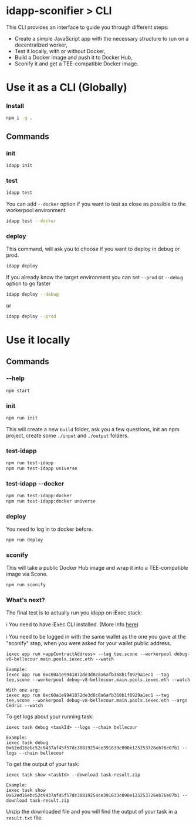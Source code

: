 # idapp-sconifier > CLI

This CLI provides an interface to guide you through different steps:
 - Create a simple JavaScript app with the necessary structure to run on a decentralized worker,
 - Test it locally, with or without Docker,
 - Build a Docker image and push it to Docker Hub,
 - Sconify it and get a TEE-compatible Docker image.

# Use it as a CLI (Globally)

### Install

```bash
npm i -g .
```

## Commands

### init

```bash
idapp init
```

### test

```bash
idapp test
```

You can add `--docker` option if you want to test as close as possible to the
workerpool environment

```bash
idapp test --docker
```

### deploy

This command, will ask you to choose if you want to deploy in debug or prod.

```bash
idapp deploy
```

If you already know the target environment you can set `--prod` or `--debug`
option to go faster

```bash
idapp deploy --debug
```

or

```bash
idapp deploy --prod
```

# Use it locally

## Commands

### --help

```bash
npm start
```

### init

```bash
npm run init
```

This will create a new `build` folder, ask you a few questions, init an npm
project, create some `./input` and `./output` folders.

### test-idapp

```bash
npm run test-idapp
npm run test-idapp universe
```

### test-idapp --docker

```bash
npm run test-idapp:docker
npm run test-idapp:docker universe
```

### deploy

You need to log in to docker before.

```bash
npm run deploy
```

### sconify

This will take a public Docker Hub image and wrap it into a TEE-compatible image via Scone.

```bash
npm run sconify
```

### What's next?

The final test is to actually run you idapp on iExec stack:

ℹ️ You need to have iExec CLI installed. (More info [here](https://protocol.docs.iex.ec/for-developers/quick-start-for-developers#install-the-iexec-sdk))

ℹ️ You need to be logged in with the same wallet as the one you gave at the "sconify" step, when you were asked for your wallet public address.

```
iexec app run <appContractAddress> --tag tee,scone --workerpool debug-v8-bellecour.main.pools.iexec.eth --watch

Example:
iexec app run 0xc60a1e9941872de3d8c8a6afb368b1f8929a1ec1 --tag tee,scone --workerpool debug-v8-bellecour.main.pools.iexec.eth --watch

With one arg:
iexec app run 0xc60a1e9941872de3d8c8a6afb368b1f8929a1ec1 --tag tee,scone --workerpool debug-v8-bellecour.main.pools.iexec.eth --args Cédric --watch
```

To get logs about your running task:

```
iexec task debug <taskId> --logs --chain bellecour

Example:
iexec task debug 0x62ed16ebc52c9437af45f57dc30819254ce391633c090e125253726eb76e07b1 --logs --chain bellecour
```

To get the output of your task:

```
iexec task show <taskId> --download task-result.zip

Example:
iexec task show 0x62ed16ebc52c9437af45f57dc30819254ce391633c090e125253726eb76e07b1 --download task-result.zip
```

Unzip the downloaded file and you will find the output of your task in a `result.txt` file.
